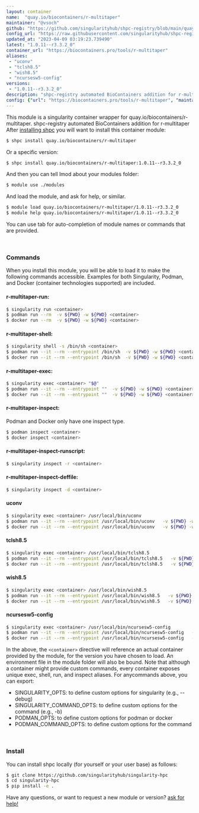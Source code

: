 ```yaml
---
layout: container
name:  "quay.io/biocontainers/r-multitaper"
maintainer: "@vsoch"
github: "https://github.com/singularityhub/shpc-registry/blob/main/quay.io/biocontainers/r-multitaper/container.yaml"
config_url: "https://raw.githubusercontent.com/singularityhub/shpc-registry/main/quay.io/biocontainers/r-multitaper/container.yaml"
updated_at: "2023-04-09 03:19:23.739490"
latest: "1.0.11--r3.3.2_0"
container_url: "https://biocontainers.pro/tools/r-multitaper"
aliases:
 - "uconv"
 - "tclsh8.5"
 - "wish8.5"
 - "ncursesw5-config"
versions:
 - "1.0.11--r3.3.2_0"
description: "shpc-registry automated BioContainers addition for r-multitaper"
config: {"url": "https://biocontainers.pro/tools/r-multitaper", "maintainer": "@vsoch", "description": "shpc-registry automated BioContainers addition for r-multitaper", "latest": {"1.0.11--r3.3.2_0": "sha256:f2ea1bf676b4cf6a7bf23d3c6a8a9bd353e9de7b62f7a5156d3ddbdb923ca945"}, "tags": {"1.0.11--r3.3.2_0": "sha256:f2ea1bf676b4cf6a7bf23d3c6a8a9bd353e9de7b62f7a5156d3ddbdb923ca945"}, "docker": "quay.io/biocontainers/r-multitaper", "aliases": {"uconv": "/usr/local/bin/uconv", "tclsh8.5": "/usr/local/bin/tclsh8.5", "wish8.5": "/usr/local/bin/wish8.5", "ncursesw5-config": "/usr/local/bin/ncursesw5-config"}}
---
```


This module is a singularity container wrapper for quay.io/biocontainers/r-multitaper.
shpc-registry automated BioContainers addition for r-multitaper
After [installing shpc](#install) you will want to install this container module:


```bash
$ shpc install quay.io/biocontainers/r-multitaper
```

Or a specific version:

```bash
$ shpc install quay.io/biocontainers/r-multitaper:1.0.11--r3.3.2_0
```

And then you can tell lmod about your modules folder:

```bash
$ module use ./modules
```

And load the module, and ask for help, or similar.

```bash
$ module load quay.io/biocontainers/r-multitaper/1.0.11--r3.3.2_0
$ module help quay.io/biocontainers/r-multitaper/1.0.11--r3.3.2_0
```

You can use tab for auto-completion of module names or commands that are provided.

<br>

### Commands

When you install this module, you will be able to load it to make the following commands accessible.
Examples for both Singularity, Podman, and Docker (container technologies supported) are included.

#### r-multitaper-run:

```bash
$ singularity run <container>
$ podman run --rm  -v ${PWD} -w ${PWD} <container>
$ docker run --rm  -v ${PWD} -w ${PWD} <container>
```

#### r-multitaper-shell:

```bash
$ singularity shell -s /bin/sh <container>
$ podman run --it --rm --entrypoint /bin/sh  -v ${PWD} -w ${PWD} <container>
$ docker run --it --rm --entrypoint /bin/sh  -v ${PWD} -w ${PWD} <container>
```

#### r-multitaper-exec:

```bash
$ singularity exec <container> "$@"
$ podman run --it --rm --entrypoint ""  -v ${PWD} -w ${PWD} <container> "$@"
$ docker run --it --rm --entrypoint ""  -v ${PWD} -w ${PWD} <container> "$@"
```

#### r-multitaper-inspect:

Podman and Docker only have one inspect type.

```bash
$ podman inspect <container>
$ docker inspect <container>
```

#### r-multitaper-inspect-runscript:

```bash
$ singularity inspect -r <container>
```

#### r-multitaper-inspect-deffile:

```bash
$ singularity inspect -d <container>
```


#### uconv

```bash
$ singularity exec <container> /usr/local/bin/uconv
$ podman run --it --rm --entrypoint /usr/local/bin/uconv   -v ${PWD} -w ${PWD} <container> -c " $@"
$ docker run --it --rm --entrypoint /usr/local/bin/uconv   -v ${PWD} -w ${PWD} <container> -c " $@"
```


#### tclsh8.5

```bash
$ singularity exec <container> /usr/local/bin/tclsh8.5
$ podman run --it --rm --entrypoint /usr/local/bin/tclsh8.5   -v ${PWD} -w ${PWD} <container> -c " $@"
$ docker run --it --rm --entrypoint /usr/local/bin/tclsh8.5   -v ${PWD} -w ${PWD} <container> -c " $@"
```


#### wish8.5

```bash
$ singularity exec <container> /usr/local/bin/wish8.5
$ podman run --it --rm --entrypoint /usr/local/bin/wish8.5   -v ${PWD} -w ${PWD} <container> -c " $@"
$ docker run --it --rm --entrypoint /usr/local/bin/wish8.5   -v ${PWD} -w ${PWD} <container> -c " $@"
```


#### ncursesw5-config

```bash
$ singularity exec <container> /usr/local/bin/ncursesw5-config
$ podman run --it --rm --entrypoint /usr/local/bin/ncursesw5-config   -v ${PWD} -w ${PWD} <container> -c " $@"
$ docker run --it --rm --entrypoint /usr/local/bin/ncursesw5-config   -v ${PWD} -w ${PWD} <container> -c " $@"
```



In the above, the `<container>` directive will reference an actual container provided
by the module, for the version you have chosen to load. An environment file in the
module folder will also be bound. Note that although a container
might provide custom commands, every container exposes unique exec, shell, run, and
inspect aliases. For anycommands above, you can export:

 - SINGULARITY_OPTS: to define custom options for singularity (e.g., --debug)
 - SINGULARITY_COMMAND_OPTS: to define custom options for the command (e.g., -b)
 - PODMAN_OPTS: to define custom options for podman or docker
 - PODMAN_COMMAND_OPTS: to define custom options for the command

<br>

### Install

You can install shpc locally (for yourself or your user base) as follows:

```bash
$ git clone https://github.com/singularityhub/singularity-hpc
$ cd singularity-hpc
$ pip install -e .
```

Have any questions, or want to request a new module or version? [ask for help!](https://github.com/singularityhub/singularity-hpc/issues)